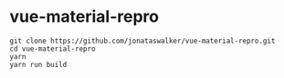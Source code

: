 # vue-material-repro

```shell
git clone https://github.com/jonataswalker/vue-material-repro.git
cd vue-material-repro
yarn
yarn run build
```
